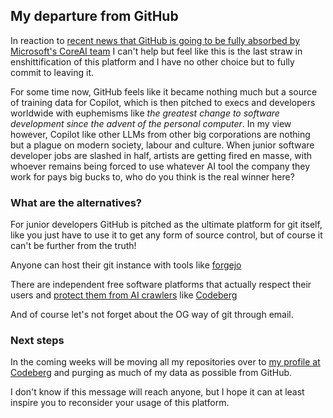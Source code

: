 ## My departure from GitHub

In reaction to [recent news that GitHub is going to be fully absorbed by Microsoft's CoreAI team](https://github.blog/news-insights/company-news/goodbye-github/) I can't help but feel like this is the last straw in enshittification of this platform and I have no other choice but to fully commit to leaving it.

For some time now, GitHub feels like it became nothing much but a source of training data for Copilot, which is then pitched to execs and developers worldwide with euphemisms like *the greatest change to software development since the advent of the personal computer*. In my view however, Copilot like other LLMs from other big corporations are nothing but a plague on modern society, labour and culture. When junior software developer jobs are slashed in half, artists are getting fired en masse, with whoever remains being forced to use whatever AI tool the company they work for pays big bucks to, who do you think is the real winner here?

### What are the alternatives?

For junior developers GitHub is pitched as the ultimate platform for git itself, like you just have to use it to get any form of source control, but of course it can't be further from the truth!

Anyone can host their git instance with tools like [forgejo](https://forgejo.org/)

There are independent free software platforms that actually respect their users and [protect them from AI crawlers](https://social.anoxinon.de/@Codeberg/115033782514845941) like [Codeberg](https://codeberg.org)

And of course let's not forget about the OG way of git through email.

### Next steps

In the coming weeks will be moving all my repositories over to [my profile at Codeberg](https://codeberg.org/zeerooth) and purging as much of my data as possible from GitHub.

I don't know if this message will reach anyone, but I hope it can at least inspire you to reconsider your usage of this platform.
